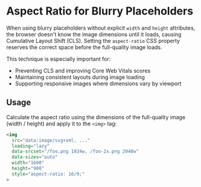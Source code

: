 # Aspect Ratio for Blurry Placeholders

When using blurry placeholders without explicit `width` and `height` attributes, the browser doesn't know the image dimensions until it loads, causing Cumulative Layout Shift (CLS). Setting the `aspect-ratio` CSS property reserves the correct space before the full-quality image loads.

This technique is especially important for:

- Preventing CLS and improving Core Web Vitals scores
- Maintaining consistent layouts during image loading
- Supporting responsive images where dimensions vary by viewport

## Usage

Calculate the aspect ratio using the dimensions of the full-quality image (width / height) and apply it to the `<img>` tag:

```html
<img
  src="data:image/svg+xml, ..."
  loading="lazy"
  data-srcset="/foo.png 1024w, /foo-2x.png 2048w"
  data-sizes="auto"
  width="1600"
  height="900"
  style="aspect-ratio: 16/9;"
>
```
